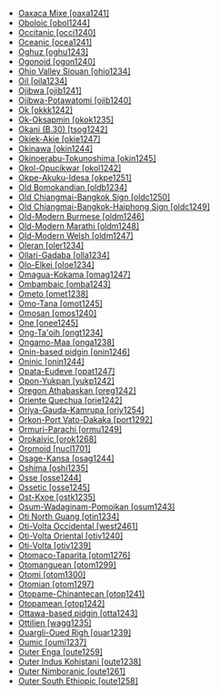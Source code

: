 - [Oaxaca Mixe [oaxa1241]](tree/mixe1284/mixe1286/oaxa1241/md.ini)
- [Oboloic [obol1244]](tree/atla1278/volt1241/benu1247/delt1251/obol1242/obol1244/md.ini)
- [Occitanic [occi1240]](tree/indo1319/clas1257/ital1284/lati1262/lati1263/impe1234/roma1334/ital1285/west2813/shif1234/sout3183/occi1240/md.ini)
- [Oceanic [ocea1241]](tree/aust1307/mala1545/cent2237/east2712/ocea1241/md.ini)
- [Oghuz [oghu1243]](tree/turk1311/comm1245/oghu1243/md.ini)
- [Ogonoid [ogon1240]](tree/atla1278/volt1241/benu1247/delt1251/ogon1240/md.ini)
- [Ohio Valley Siouan [ohio1234]](tree/siou1252/core1249/ohio1234/md.ini)
- [Oil [oila1234]](tree/indo1319/clas1257/ital1284/lati1262/lati1263/impe1234/roma1334/ital1285/west2813/shif1234/nort3208/gall1280/oila1234/md.ini)
- [Ojibwa [ojib1241]](tree/algi1248/algo1256/algo1257/east2765/ojib1240/ojib1241/md.ini)
- [Ojibwa-Potawatomi [ojib1240]](tree/algi1248/algo1256/algo1257/east2765/ojib1240/md.ini)
- [Ok [okkk1242]](tree/nucl1709/cent2116/awyu1265/okok1235/okkk1242/md.ini)
- [Ok-Oksapmin [okok1235]](tree/nucl1709/cent2116/awyu1265/okok1235/md.ini)
- [Okani (B.30) [tsog1242]](tree/atla1278/volt1241/benu1247/bant1294/sout3152/narr1281/bant1295/b10b1234/tsog1242/md.ini)
- [Okiek-Akie [okie1247]](tree/nilo1247/sout2830/kale1246/okie1247/md.ini)
- [Okinawa [okin1244]](tree/japo1237/ryuk1243/nort3255/okin1244/md.ini)
- [Okinoerabu-Tokunoshima [okin1245]](tree/japo1237/ryuk1243/nort3255/amam1245/nucl1644/okin1245/md.ini)
- [Okol-Opucikwar [okol1242]](tree/grea1241/midd1323/okol1242/md.ini)
- [Okpe-Akuku-Idesa [okpe1251]](tree/atla1278/volt1241/benu1247/akpe1249/edoi1239/nort3183/sout3171/okpe1251/md.ini)
- [Old Bomokandian [oldb1234]](tree/atla1278/volt1241/benu1247/bant1294/sout3152/narr1281/cent2260/nort3376/rive1266/ngir1248/ngir1250/ngom1276/abab1240/oldb1234/md.ini)
- [Old Chiangmai-Bangkok Sign [oldc1250]](tree/sign1238/deaf1237/oldc1249/oldc1250/md.ini)
- [Old Chiangmai-Bangkok-Haiphong Sign [oldc1249]](tree/sign1238/deaf1237/oldc1249/md.ini)
- [Old-Modern Burmese [oldm1246]](tree/sino1245/burm1265/lolo1265/burm1266/sout3159/nucl1730/oldm1246/md.ini)
- [Old-Modern Marathi [oldm1248]](tree/indo1319/clas1257/indo1320/indo1321/indo1325/mara1416/mara1422/oldm1248/md.ini)
- [Old-Modern Welsh [oldm1247]](tree/indo1319/clas1257/celt1248/nucl1715/tgbc1234/insu1254/bryt1239/oldm1247/md.ini)
- [Oleran [oler1234]](tree/atla1278/volt1241/benu1247/kain1275/kain1276/uppe1457/oler1234/md.ini)
- [Ollari-Gadaba [olla1234]](tree/drav1251/cent2227/parj1243/olla1234/md.ini)
- [Olo-Elkei [oloe1234]](tree/nucl1708/auol1234/oloe1234/md.ini)
- [Omagua-Kokama [omag1247]](tree/tupi1275/mawe1252/awet1245/tupi1276/sout3271/tupi1287/omag1247/md.ini)
- [Ombambaic [omba1243]](tree/atla1278/volt1241/benu1247/bant1294/sout3152/narr1281/cent2260/west2968/nzad1235/lwer1234/ding1244/loan1238/kwil1238/kasa1251/moye1234/inte1264/west2969/nort3377/mber1262/omba1243/md.ini)
- [Ometo [omet1238]](tree/gong1255/omet1238/md.ini)
- [Omo-Tana [omot1245]](tree/afro1255/cush1243/east2699/lowl1267/sout3055/main1283/omot1245/md.ini)
- [Omosan [omos1240]](tree/nucl1709/mada1298/croi1234/omos1240/md.ini)
- [One [onee1245]](tree/nucl1708/west2580/onee1245/md.ini)
- [Ong-Ta'oih [ongt1234]](tree/aust1305/katu1271/taoi1247/ongt1234/md.ini)
- [Ongamo-Maa [onga1238]](tree/nilo1247/east2418/teso1247/lotu1248/onga1238/md.ini)
- [Onin-based pidgin [onin1246]](tree/pidg1258/onin1246/md.ini)
- [Oninic [onin1244]](tree/aust1307/mala1545/cent2237/cent2245/keit1238/yamd1241/onin1244/md.ini)
- [Opata-Eudeve [opat1247]](tree/utoa1244/sout3136/opat1247/md.ini)
- [Opon-Yukpan [yukp1242]](tree/cari1283/yukp1242/md.ini)
- [Oregon Athabaskan [oreg1242]](tree/atha1245/atha1246/atha1247/paci1277/oreg1242/md.ini)
- [Oriente Quechua [orie1242]](tree/quec1387/quec1388/quec1389/colo1257/ecua1249/imba1241/colo1258/orie1242/md.ini)
- [Oriya-Gauda-Kamrupa [oriy1254]](tree/indo1319/clas1257/indo1320/indo1321/indo1323/oriy1254/md.ini)
- [Orkon-Port Vato-Dakaka [port1292]](tree/aust1307/mala1545/cent2237/east2712/ocea1241/nort3195/cent2269/ambr1240/port1292/md.ini)
- [Ormuri-Parachi [ormu1249]](tree/indo1319/clas1257/indo1320/iran1269/ormu1249/md.ini)
- [Orokaivic [orok1268]](tree/nucl1709/bina1276/bina1279/nucl1603/sout2934/orok1268/md.ini)
- [Oromoid [nucl1701]](tree/afro1255/cush1243/east2699/lowl1267/sout3055/main1283/nucl1701/md.ini)
- [Osage-Kansa [osag1244]](tree/siou1252/core1249/miss1254/dheg1241/osag1244/md.ini)
- [Oshima [oshi1235]](tree/japo1237/ryuk1243/nort3255/amam1245/nucl1644/oshi1235/md.ini)
- [Osse [osse1244]](tree/atla1278/volt1241/benu1247/akpe1249/edoi1239/nort3183/osse1244/md.ini)
- [Ossetic [osse1245]](tree/indo1319/clas1257/indo1320/iran1269/cent2317/sogd1247/osse1245/md.ini)
- [Ost-Kxoe [ostk1235]](tree/khoe1240/khoe1241/nonk1236/ostk1235/md.ini)
- [Osum-Wadaginam-Pomoikan [osum1243]](tree/nucl1709/mada1298/kala1403/sout3148/osum1243/md.ini)
- [Oti North Guang [otin1234]](tree/atla1278/volt1241/kwav1236/nyoa1234/poto1254/tano1248/guan1278/nort3204/otin1234/md.ini)
- [Oti-Volta Occidental [west2461]](tree/atla1278/volt1241/nort3149/gura1261/cent2243/nort2777/bwam1248/otiv1239/nucl1743/gurm1247/west2461/md.ini)
- [Oti-Volta Oriental [otiv1240]](tree/atla1278/volt1241/nort3149/gura1261/cent2243/nort2777/bwam1248/otiv1239/nucl1743/otiv1240/md.ini)
- [Oti-Volta [otiv1239]](tree/atla1278/volt1241/nort3149/gura1261/cent2243/nort2777/bwam1248/otiv1239/md.ini)
- [Otomaco-Taparita [otom1276]](tree/otom1276/md.ini)
- [Otomanguean [otom1299]](tree/otom1299/md.ini)
- [Otomi [otom1300]](tree/otom1299/west2783/otop1241/otop1242/otom1297/otom1300/md.ini)
- [Otomian [otom1297]](tree/otom1299/west2783/otop1241/otop1242/otom1297/md.ini)
- [Otopame-Chinantecan [otop1241]](tree/otom1299/west2783/otop1241/md.ini)
- [Otopamean [otop1242]](tree/otom1299/west2783/otop1241/otop1242/md.ini)
- [Ottawa-based pidgin [otta1243]](tree/pidg1258/otta1243/md.ini)
- [Ottilien [wagg1235]](tree/lowe1437/ramu1234/lowe1439/wagg1235/md.ini)
- [Ouargli-Oued Righ [ouar1239]](tree/afro1255/berb1260/grea1296/zena1250/moza1250/ouar1239/md.ini)
- [Oumic [oumi1237]](tree/aust1307/mala1545/cent2237/east2712/ocea1241/west2818/papu1253/peri1258/cent2070/oumi1237/md.ini)
- [Outer Enga [oute1259]](tree/nucl1709/enga1254/enga1251/oute1259/md.ini)
- [Outer Indus Kohistani [oute1238]](tree/indo1319/clas1257/indo1320/indo1321/indo1324/kohi1251/indu1240/oute1238/md.ini)
- [Outer Nimboranic [oute1261]](tree/nimb1257/oute1261/md.ini)
- [Outer South Ethiopic [oute1258]](tree/afro1255/semi1276/west2786/ethi1244/sout3078/oute1258/md.ini)
